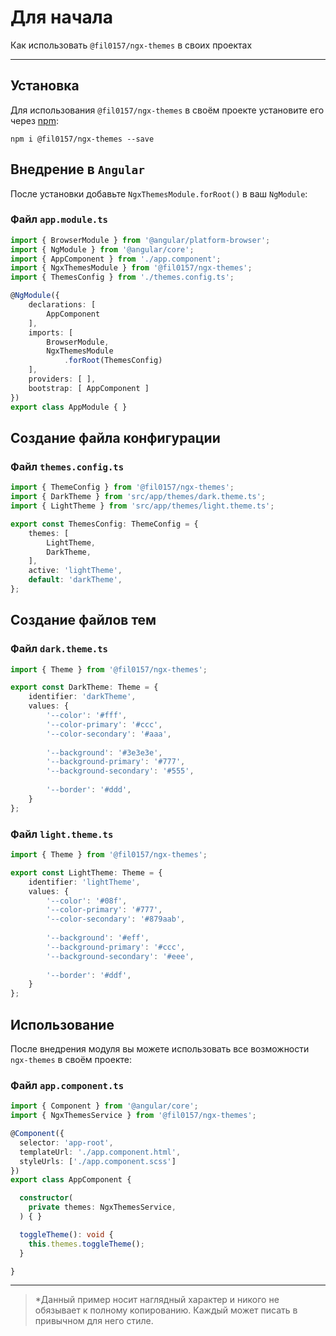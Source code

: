 # Для начала

Как использовать `@fil0157/ngx-themes` в своих проектах

---

## Установка

Для использования `@fil0157/ngx-themes` в своём проекте установите его через [npm](https://www.npmjs.com/package/@fil0157/ngx-themes):

``` 
npm i @fil0157/ngx-themes --save
```

## Внедрение в `Angular`

После установки добавьте ```NgxThemesModule.forRoot()``` в ваш ```NgModule```:

### Файл `app.module.ts`

```typescript
import { BrowserModule } from '@angular/platform-browser';
import { NgModule } from '@angular/core';
import { AppComponent } from './app.component';
import { NgxThemesModule } from '@fil0157/ngx-themes';
import { ThemesConfig } from './themes.config.ts';

@NgModule({
    declarations: [
        AppComponent
    ],
    imports: [
        BrowserModule,
        NgxThemesModule
            .forRoot(ThemesConfig)
    ],
    providers: [ ],
    bootstrap: [ AppComponent ]
})
export class AppModule { }
```

## Создание файла конфигурации

### Файл `themes.config.ts`

```typescript
import { ThemeConfig } from '@fil0157/ngx-themes';
import { DarkTheme } from 'src/app/themes/dark.theme.ts';
import { LightTheme } from 'src/app/themes/light.theme.ts';

export const ThemesConfig: ThemeConfig = {
    themes: [
        LightTheme,
        DarkTheme,
    ],
    active: 'lightTheme',
    default: 'darkTheme',
};
```

## Создание файлов тем

### Файл `dark.theme.ts`

```typescript
import { Theme } from '@fil0157/ngx-themes';

export const DarkTheme: Theme = {
    identifier: 'darkTheme',
    values: {
        '--color': '#fff',
        '--color-primary': '#ccc',
        '--color-secondary': '#aaa',
        
        '--background': '#3e3e3e',
        '--background-primary': '#777',
        '--background-secondary': '#555',
        
        '--border': '#ddd',
    }
};
```

### Файл `light.theme.ts`

```typescript
import { Theme } from '@fil0157/ngx-themes';

export const LightTheme: Theme = {
    identifier: 'lightTheme',
    values: {
        '--color': '#08f',
        '--color-primary': '#777',
        '--color-secondary': '#879aab',
        
        '--background': '#eff',
        '--background-primary': '#ccc',
        '--background-secondary': '#eee',
        
        '--border': '#ddf',
    }
};
```

## Использование

После внедрения модуля вы можете использовать все возможности ```ngx-themes``` в своём проекте:

### Файл `app.component.ts`

```typescript
import { Component } from '@angular/core';
import { NgxThemesService } from '@fil0157/ngx-themes';

@Component({
  selector: 'app-root',
  templateUrl: './app.component.html',
  styleUrls: ['./app.component.scss']
})
export class AppComponent {

  constructor(
    private themes: NgxThemesService,
  ) { }

  toggleTheme(): void {
    this.themes.toggleTheme();
  }

}
```

---

> *Данный пример носит наглядный характер и никого не обязывает к полному копированию. Каждый может писать в привычном для него стиле.

